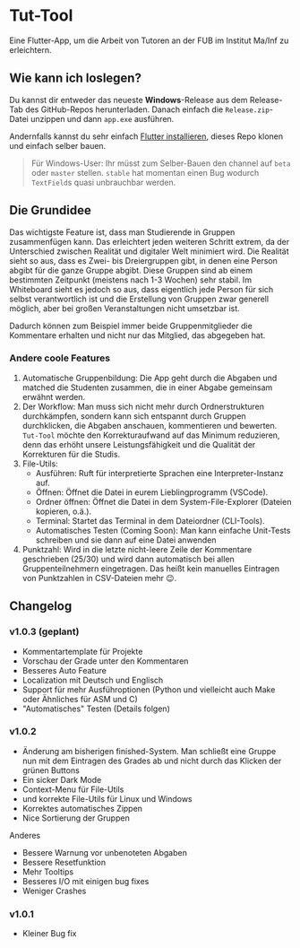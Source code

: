 # Tut-Tool

Eine Flutter-App, um die Arbeit von Tutoren an der FUB im Institut Ma/Inf zu erleichtern.

## Wie kann ich loslegen?

Du kannst dir entweder das neueste **Windows**-Release aus dem Release-Tab des GitHub-Repos herunterladen. Danach einfach die `Release.zip`-Datei unzippen und dann `app.exe` ausführen. 

Andernfalls kannst du sehr einfach [Flutter installieren](https://docs.flutter.dev/get-started/install), dieses Repo klonen und einfach selber bauen. 

> Für Windows-User: Ihr müsst zum Selber-Bauen den channel auf `beta` oder `master` stellen. `stable` hat momentan einen Bug wodurch `TextField`s quasi unbrauchbar werden.  

## Die Grundidee

Das wichtigste Feature ist, dass man Studierende in Gruppen zusammenfügen kann. Das erleichtert jeden weiteren Schritt extrem, da der Unterschied zwischen Realität und digitaler Welt minimiert wird. Die Realität sieht so aus, dass es Zwei- bis Dreiergruppen gibt, in denen eine Person abgibt für die ganze Gruppe abgibt. Diese Gruppen sind ab einem bestimmten Zeitpunkt (meistens nach 1-3 Wochen) sehr stabil. Im Whiteboard sieht es jedoch so aus, dass eigentlich jede Person für sich selbst verantwortlich ist und die Erstellung von Gruppen zwar generell möglich, aber bei großen Veranstaltungen nicht umsetzbar ist.

Dadurch können zum Beispiel immer beide Gruppenmitglieder die Kommentare erhalten und nicht nur das Mitglied, das abgegeben hat. 

### Andere coole Features

1. Automatische Gruppenbildung: Die App geht durch die Abgaben und matched die Studenten zusammen, die in einer Abgabe gemeinsam erwähnt werden. 
2. Der Workflow: Man muss sich nicht mehr durch Ordnerstrukturen durchkämpfen, sondern kann sich entspannt durch Gruppen durchklicken, die Abgaben anschauen, kommentieren und bewerten. `Tut-Tool` möchte den Korrekturaufwand auf das Minimum reduzieren, denn das erhöht unsere Leistungsfähigkeit und die Qualität der Korrekturen für die Studis. 
3. File-Utils:
    - Ausführen: Ruft für interpretierte Sprachen eine Interpreter-Instanz auf.
    - Öffnen: Öffnet die Datei in eurem Lieblingprogramm (VSCode).
    - Ordner öffnen: Öffnet die Datei in dem System-File-Explorer (Dateien kopieren, o.ä.).
    - Terminal: Startet das Terminal in dem Dateiordner (CLI-Tools).
    - Automatisches Testen (Coming Soon): Man kann einfache Unit-Tests schreiben und sie dann auf eine Datei anwenden
4. Punktzahl: Wird in die letzte nicht-leere Zeile der Kommentare geschrieben (25/30) und wird dann automatisch bei allen Gruppenteilnehmern eingetragen. Das heißt kein manuelles Eintragen von Punktzahlen in CSV-Dateien mehr 😉.

## Changelog

### v1.0.3 (geplant)
- Kommentartemplate für Projekte
- Vorschau der Grade unter den Kommentaren
- Besseres Auto Feature
- Localization mit Deutsch und Englisch
- Support für mehr Ausführoptionen (Python und vielleicht auch Make oder Ähnliches für ASM und C)
- "Automatisches" Testen (Details folgen)

### v1.0.2
- Änderung am bisherigen finished-System. Man schließt eine Gruppe nun mit dem Eintragen des Grades ab und nicht durch das Klicken der grünen Buttons
- Ein sicker Dark Mode
- Context-Menu für File-Utils
- und korrekte File-Utils für Linux und Windows
- Korrektes automatisches Zippen
- Nice Sortierung der Gruppen

Anderes
- Bessere Warnung vor unbenoteten Abgaben
- Bessere Resetfunktion
- Mehr Tooltips
- Besseres I/O mit einigen bug fixes
- Weniger Crashes

### v1.0.1
- Kleiner Bug fix